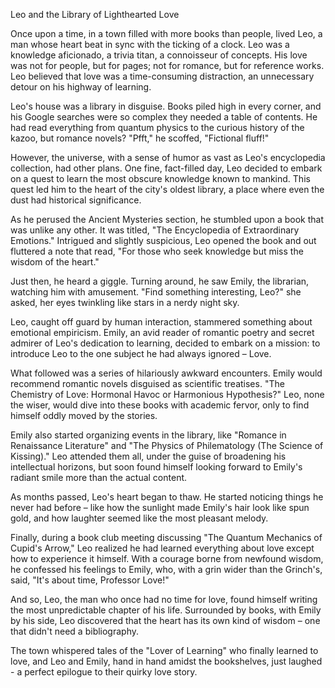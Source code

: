 Leo and the Library of Lighthearted Love

Once upon a time, in a town filled with more books than people, lived Leo, a man whose heart beat in sync with the ticking of a clock. Leo was a knowledge aficionado, a trivia titan, a connoisseur of concepts. His love was not for people, but for pages; not for romance, but for reference works. Leo believed that love was a time-consuming distraction, an unnecessary detour on his highway of learning.

Leo's house was a library in disguise. Books piled high in every corner, and his Google searches were so complex they needed a table of contents. He had read everything from quantum physics to the curious history of the kazoo, but romance novels? "Pfft," he scoffed, "Fictional fluff!"

However, the universe, with a sense of humor as vast as Leo's encyclopedia collection, had other plans. One fine, fact-filled day, Leo decided to embark on a quest to learn the most obscure knowledge known to mankind. This quest led him to the heart of the city's oldest library, a place where even the dust had historical significance.

As he perused the Ancient Mysteries section, he stumbled upon a book that was unlike any other. It was titled, "The Encyclopedia of Extraordinary Emotions." Intrigued and slightly suspicious, Leo opened the book and out fluttered a note that read, "For those who seek knowledge but miss the wisdom of the heart."

Just then, he heard a giggle. Turning around, he saw Emily, the librarian, watching him with amusement. "Find something interesting, Leo?" she asked, her eyes twinkling like stars in a nerdy night sky.

Leo, caught off guard by human interaction, stammered something about emotional empiricism. Emily, an avid reader of romantic poetry and secret admirer of Leo's dedication to learning, decided to embark on a mission: to introduce Leo to the one subject he had always ignored – Love.

What followed was a series of hilariously awkward encounters. Emily would recommend romantic novels disguised as scientific treatises. "The Chemistry of Love: Hormonal Havoc or Harmonious Hypothesis?" Leo, none the wiser, would dive into these books with academic fervor, only to find himself oddly moved by the stories.

Emily also started organizing events in the library, like "Romance in Renaissance Literature" and "The Physics of Philematology (The Science of Kissing)." Leo attended them all, under the guise of broadening his intellectual horizons, but soon found himself looking forward to Emily's radiant smile more than the actual content.

As months passed, Leo's heart began to thaw. He started noticing things he never had before – like how the sunlight made Emily's hair look like spun gold, and how laughter seemed like the most pleasant melody.

Finally, during a book club meeting discussing "The Quantum Mechanics of Cupid's Arrow," Leo realized he had learned everything about love except how to experience it himself. With a courage borne from newfound wisdom, he confessed his feelings to Emily, who, with a grin wider than the Grinch's, said, "It's about time, Professor Love!"

And so, Leo, the man who once had no time for love, found himself writing the most unpredictable chapter of his life. Surrounded by books, with Emily by his side, Leo discovered that the heart has its own kind of wisdom – one that didn't need a bibliography.

The town whispered tales of the "Lover of Learning" who finally learned to love, and Leo and Emily, hand in hand amidst the bookshelves, just laughed - a perfect epilogue to their quirky love story.
